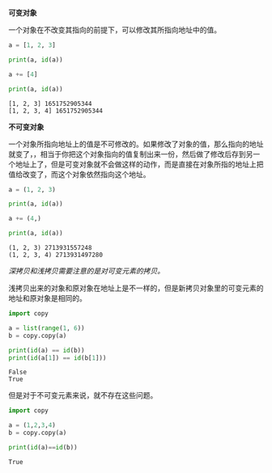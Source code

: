 **可变对象**

一个对象在不改变其指向的前提下，可以修改其所指向地址中的值。

```python
a = [1, 2, 3]

print(a, id(a))

a += [4]

print(a, id(a))
```

```shell
[1, 2, 3] 1651752905344
[1, 2, 3, 4] 1651752905344
```

**不可变对象**

一个对象所指向地址上的值是不可修改的。如果修改了对象的值，那么指向的地址就变了，，相当于你把这个对象指向的值复制出来一份，然后做了修改后存到另一个地址上了，但是可变对象就不会做这样的动作，而是直接在对象所指的地址上把值给改变了，而这个对象依然指向这个地址。

```python
a = (1, 2, 3)

print(a, id(a))

a += (4,)

print(a, id(a))
```

```shell
(1, 2, 3) 2713931557248
(1, 2, 3, 4) 2713931497280
```

*深拷贝和浅拷贝需要注意的是对可变元素的拷贝。*

浅拷贝出来的对象和原对象在地址上是不一样的，但是新拷贝对象里的可变元素的地址和原对象是相同的。

```python
import copy

a = list(range(1, 6))
b = copy.copy(a)

print(id(a) == id(b))
print(id(a[1]) == id(b[1]))
```

```shell
False
True
```
但是对于不可变元素来说，就不存在这些问题。

```python
import copy

a = (1,2,3,4)
b = copy.copy(a)

print(id(a)==id(b))
```
```shell
True
```